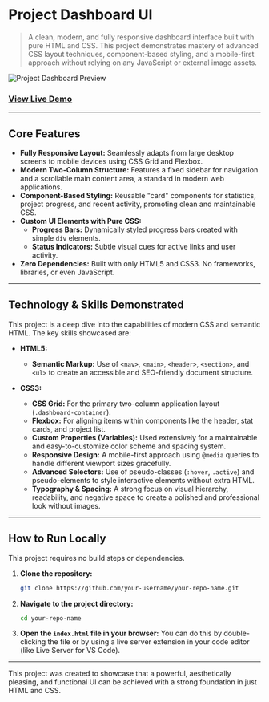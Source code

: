 # Project Dashboard UI

> A clean, modern, and fully responsive dashboard interface built with pure HTML and CSS. This project demonstrates mastery of advanced CSS layout techniques, component-based styling, and a mobile-first approach without relying on any JavaScript or external image assets.

![Project Dashboard Preview](./dashboard-preview.png)

### [View Live Demo](https://your-username.github.io/your-repo-name/) <!-- TODO: Replace this with your live demo link -->

---

## Core Features

- **Fully Responsive Layout:** Seamlessly adapts from large desktop screens to mobile devices using CSS Grid and Flexbox.
- **Modern Two-Column Structure:** Features a fixed sidebar for navigation and a scrollable main content area, a standard in modern web applications.
- **Component-Based Styling:** Reusable "card" components for statistics, project progress, and recent activity, promoting clean and maintainable CSS.
- **Custom UI Elements with Pure CSS:**
  - **Progress Bars:** Dynamically styled progress bars created with simple `div` elements.
  - **Status Indicators:** Subtle visual cues for active links and user activity.
- **Zero Dependencies:** Built with only HTML5 and CSS3. No frameworks, libraries, or even JavaScript.

---

## Technology & Skills Demonstrated

This project is a deep dive into the capabilities of modern CSS and semantic HTML. The key skills showcased are:

- **HTML5:**

  - **Semantic Markup:** Use of `<nav>`, `<main>`, `<header>`, `<section>`, and `<ul>` to create an accessible and SEO-friendly document structure.

- **CSS3:**
  - **CSS Grid:** For the primary two-column application layout (`.dashboard-container`).
  - **Flexbox:** For aligning items within components like the header, stat cards, and project list.
  - **Custom Properties (Variables):** Used extensively for a maintainable and easy-to-customize color scheme and spacing system.
  - **Responsive Design:** A mobile-first approach using `@media` queries to handle different viewport sizes gracefully.
  - **Advanced Selectors:** Use of pseudo-classes (`:hover`, `.active`) and pseudo-elements to style interactive elements without extra HTML.
  - **Typography & Spacing:** A strong focus on visual hierarchy, readability, and negative space to create a polished and professional look without images.

---

## How to Run Locally

This project requires no build steps or dependencies.

1.  **Clone the repository:**

    ```bash
    git clone https://github.com/your-username/your-repo-name.git
    ```

2.  **Navigate to the project directory:**

    ```bash
    cd your-repo-name
    ```

3.  **Open the `index.html` file in your browser:**
    You can do this by double-clicking the file or by using a live server extension in your code editor (like Live Server for VS Code).

---

This project was created to showcase that a powerful, aesthetically pleasing, and functional UI can be achieved with a strong foundation in just HTML and CSS.
